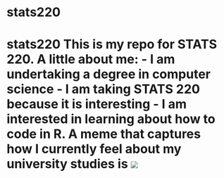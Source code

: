 # stats220
# stats220  This is my repo for STATS 220.   A little about me:  - I am undertaking a degree in computer science - I am taking STATS 220 because it is interesting - I am interested in learning about how to code in R.  A meme that captures how I currently feel about my university studies is ![](https://c.tenor.com/8druEACXtX8AAAAd/tenor.gif)
